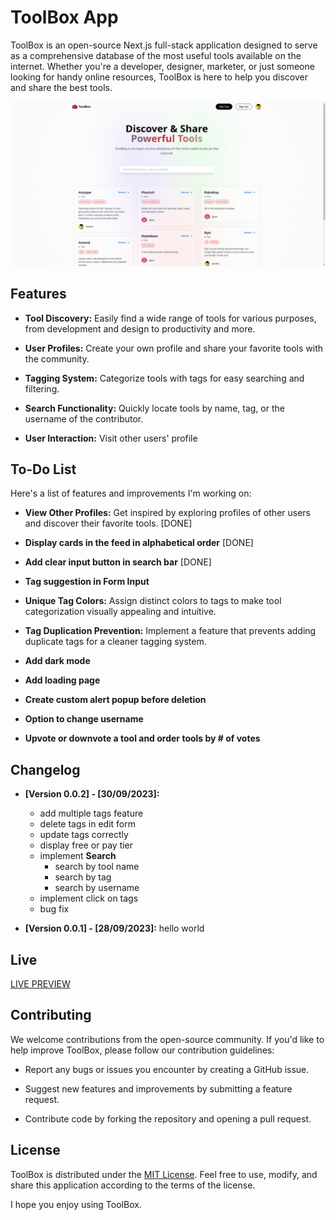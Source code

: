 # ToolBox App

ToolBox is an open-source Next.js full-stack application designed to serve as a comprehensive database of the most useful tools available on the internet. Whether you're a developer, designer, marketer, or just someone looking for handy online resources, ToolBox is here to help you discover and share the best tools.

![screenshot](./public/images/screenshot.png)

## Features

- **Tool Discovery:** Easily find a wide range of tools for various purposes, from development and design to productivity and more.

- **User Profiles:** Create your own profile and share your favorite tools with the community.

- **Tagging System:** Categorize tools with tags for easy searching and filtering.

- **Search Functionality:** Quickly locate tools by name, tag, or the username of the contributor.

- **User Interaction:** Visit other users' profile

## To-Do List
Here's a list of features and improvements I'm working on:

- **View Other Profiles:** Get inspired by exploring profiles of other users and discover their favorite tools. [DONE]

- **Display cards in the feed in alphabetical order** [DONE]

- **Add clear input button in search bar** [DONE]

- **Tag suggestion in Form Input**

- **Unique Tag Colors:** Assign distinct colors to tags to make tool categorization visually appealing and intuitive.

- **Tag Duplication Prevention:** Implement a feature that prevents adding duplicate tags for a cleaner tagging system.

- **Add dark mode**

- **Add loading page**

- **Create custom alert popup before deletion**

- **Option to change username**

- **Upvote or downvote a tool and order tools by # of votes**

## Changelog
- **[Version 0.0.2] - [30/09/2023]:**
  - add multiple tags feature
  - delete tags in edit form
  - update tags correctly
  - display free or pay tier
  - implement **Search**
    - search by tool name
    - search by tag
    - search by username
  - implement click on tags
  - bug fix

- **[Version 0.0.1] - [28/09/2023]:** hello world

## Live
[LIVE PREVIEW](https://toolbox-app-delta.vercel.app/)

## Contributing

We welcome contributions from the open-source community. If you'd like to help improve ToolBox, please follow our contribution guidelines:

- Report any bugs or issues you encounter by creating a GitHub issue.

- Suggest new features and improvements by submitting a feature request.

- Contribute code by forking the repository and opening a pull request.

## License

ToolBox is distributed under the [MIT License](LICENSE). Feel free to use, modify, and share this application according to the terms of the license.

I hope you enjoy using ToolBox.
